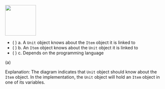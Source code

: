 <panel header="{{ icon_Q_A }} What does the navigability given by this diagram mean?">
<question>

<img src="{{baseUrl}}/uml/classDiagrams/associations/navigability/images/unitItem.png" height="100" />
<p/>

- ( ) a. A `Unit` object knows about the `Item` object it is linked to
- ( ) b. An `Item` object knows about the `Unit` object it is linked to
- ( ) c. Depends on the programming language

<div slot="answer">

(a)

Explanation: The diagram indicates that `Unit` object should know about the `Item` object. In the implementation, the `Unit` object will hold an `Item` object in one of its variables.

</div>
</question>
</panel>
